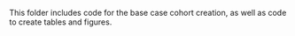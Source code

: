 This folder includes code for the base case cohort creation, as well as code to create tables and figures.
